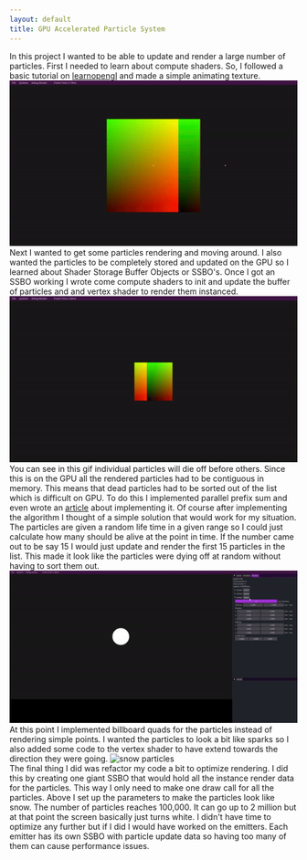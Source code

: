 ```yaml
---
layout: default
title: GPU Accelerated Particle System
---
```


In this project I wanted to be able to update and render a large number of particles. First I needed to learn about compute shaders. So, I followed a basic tutorial on [learnopengl](https://learnopengl.com/Guest-Articles/2022/Compute-Shaders/Introduction) and made a simple animating texture. \
![animated texture](assets/animated_texture.gif)\
Next I wanted to get some particles rendering and moving around. I also wanted the particles to be completely stored and updated on the GPU so I learned about Shader Storage Buffer Objects or SSBO's. Once I got an SSBO working I wrote come compute shaders to init and update the buffer of particles and and vertex shader to render them instanced.
![basic particle burst](assets/point_particles.gif)\
You can see in this gif individual particles will die off before others. Since this is on the GPU all the rendered particles had to be contiguous in memory. This means that dead particles had to be sorted out of the list which is difficult on GPU. To do this I implemented parallel prefix sum and even wrote an [article](/2024/04/12/parallel-prefix-sum) about implementing it. Of course after implementing the algorithm I thought of a simple solution that would work for my situation. The particles are given a random life time in a given range so I could just calculate how many should be alive at the point in time. If the number came out to be say 15 I would just update and render the first 15 particles in the list. This made it look like the particles were dying off at random without having to sort them out.
![billboard particles](assets/billboard.gif)\
At this point I implemented billboard quads for the particles instead of rendering simple points. I wanted the particles to look a bit like sparks so I also added some code to the vertex shader to have extend towards the direction they were going. 
![snow particles](assets/snow.gif)\
The final thing I did was refactor my code a bit to optimize rendering. I did this by creating one giant SSBO that would hold all the instance render data for the particles. This way I only need to make one draw call for all the particles. Above I set up the parameters to make the particles look like snow. The number of particles reaches 100,000. It can go up to 2 million but at that point the screen basically just turns white. I didn't have time to optimize any further but if I did I would have worked on the emitters. Each emitter has its own SSBO with particle update data so having too many of them can cause performance issues.
